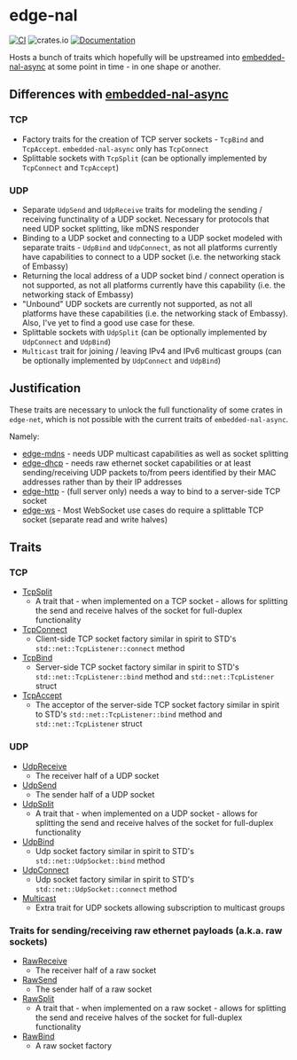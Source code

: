 # edge-nal

[![CI](https://github.com/ivmarkov/edge-net/actions/workflows/ci.yml/badge.svg)](https://github.com/ivmarkov/edge-net/actions/workflows/ci.yml)
![crates.io](https://img.shields.io/crates/v/edge-net.svg)
[![Documentation](https://docs.rs/edge-net/badge.svg)](https://docs.rs/edge-net)

Hosts a bunch of traits which hopefully will be upstreamed into [embedded-nal-async](https://github.com/rust-embedded-community/embedded-nal/tree/master/embedded-nal-async) at some point in time - in one shape or another.

## Differences with [embedded-nal-async](https://github.com/rust-embedded-community/embedded-nal/tree/master/embedded-nal-async)

### TCP

* Factory traits for the creation of TCP server sockets - `TcpBind` and `TcpAccept`. `embedded-nal-async` only has `TcpConnect`
* Splittable sockets with `TcpSplit` (can be optionally implemented by `TcpConnect` and `TcpAccept`)

### UDP

* Separate `UdpSend` and `UdpReceive` traits for modeling the sending / receiving functinality of a UDP socket. Necessary for protocols that need UDP socket splitting, like mDNS responder
* Binding to a UDP socket and connecting to a UDP socket modeled with separate traits - `UdpBind` and `UdpConnect`, as not all platforms currently have capabilities to connect to a UDP socket (i.e. the networking stack of Embassy)
* Returning the local address of a UDP socket bind / connect operation is not supported, as not all platforms currently have this capability (i.e. the networking stack of Embassy)
* "Unbound" UDP sockets are currently not supported, as not all platforms have these capabilities (i.e. the networking stack of Embassy). Also, I've yet to find a good use case for these.
* Splittable sockets with `UdpSplit` (can be optionally implemented by `UdpConnect` and `UdpBind`)
* `Multicast` trait for joining / leaving IPv4 and IPv6 multicast groups (can be optionally implemented by `UdpConnect` and `UdpBind`)

## Justification

These traits are necessary to unlock the full functionality of some crates in `edge-net`, which is not possible with the current traits of `embedded-nal-async`. 

Namely:
* [edge-mdns](../edge-mdns) - needs UDP multicast capabilities as well as socket splitting
* [edge-dhcp](../edge-dhcp) - needs raw ethernet socket capabilities or at least sending/receiving UDP packets to/from peers identified by their MAC addresses rather than by their IP addresses
* [edge-http](../edge-http) - (full server only) needs a way to bind to a server-side TCP socket
* [edge-ws](../edge-ws) - Most WebSocket use cases do require a splittable TCP socket (separate read and write halves)

## Traits

### TCP

* [TcpSplit](src/stack/tcp.rs)
  * A trait that - when implemented on a TCP socket - allows for splitting the send and receive halves of the socket for full-duplex functionality
* [TcpConnect](src/stack/tcp.rs)
  * Client-side TCP socket factory similar in spirit to STD's `std::net::TcpListener::connect` method
* [TcpBind](src/stack/tcp.rs)
  * Server-side TCP socket factory similar in spirit to STD's `std::net::TcpListener::bind` method and `std::net::TcpListener` struct
* [TcpAccept](src/stack/tcp.rs)
  * The acceptor of the server-side TCP socket factory similar in spirit to STD's `std::net::TcpListener::bind` method and `std::net::TcpListener` struct

### UDP

* [UdpReceive](src/udp.rs)
  * The receiver half of a UDP socket
* [UdpSend](src/udp.rs)
  * The sender half of a UDP socket
* [UdpSplit](src/stack/udp.rs)
  * A trait that - when implemented on a UDP socket - allows for splitting the send and receive halves of the socket for full-duplex functionality
* [UdpBind](src/stack/udp.rs)
  * Udp socket factory similar in spirit to STD's `std::net::UdpSocket::bind` method
* [UdpConnect](src/stack/udp.rs)
  * Udp socket factory similar in spirit to STD's `std::net::UdpSocket::connect` method
* [Multicast](src/multicast.rs)
  * Extra trait for UDP sockets allowing subscription to multicast groups

### Traits for sending/receiving raw ethernet payloads (a.k.a. raw sockets)

* [RawReceive](src/raw.rs)
  * The receiver half of a raw socket
* [RawSend](src/raw.rs)
  * The sender half of a raw socket
* [RawSplit](src/stack/raw.rs)
  * A trait that - when implemented on a raw socket - allows for splitting the send and receive halves of the socket for full-duplex functionality
* [RawBind](src/stack/raw.rs)
  * A raw socket factory
